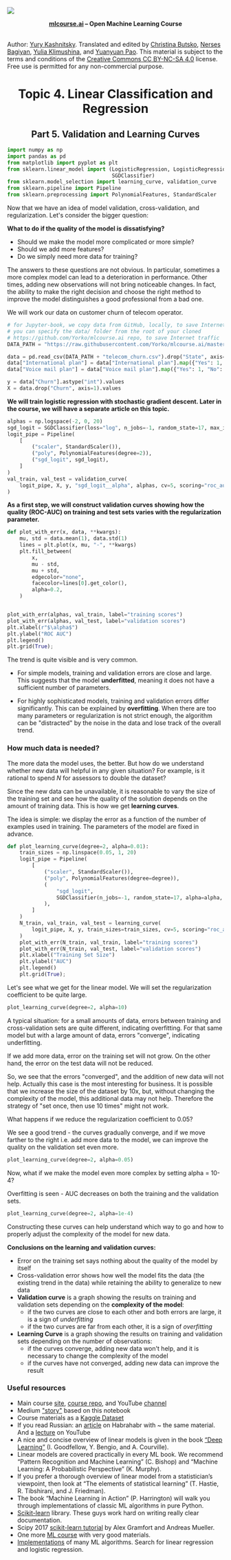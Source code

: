 <img src="https://habrastorage.org/webt/ia/m9/zk/iam9zkyzqebnf_okxipihkgjwnw.jpeg" />
    
**<center>[mlcourse.ai](https://mlcourse.ai) – Open Machine Learning Course** </center><br>

Author: [Yury Kashnitsky](https://yorko.github.io). Translated and edited by [Christina Butsko](https://www.linkedin.com/in/christinabutsko/), [Nerses Bagiyan](https://www.linkedin.com/in/nersesbagiyan/), [Yulia Klimushina](https://www.linkedin.com/in/yuliya-klimushina-7168a9139), and [Yuanyuan Pao](https://www.linkedin.com/in/yuanyuanpao/). This material is subject to the terms and conditions of the [Creative Commons CC BY-NC-SA 4.0](https://creativecommons.org/licenses/by-nc-sa/4.0/) license. Free use is permitted for any non-commercial purpose.

# <center>Topic 4. Linear Classification and Regression
## <center> Part 5. Validation and Learning Curves


```python
import numpy as np
import pandas as pd
from matplotlib import pyplot as plt
from sklearn.linear_model import (LogisticRegression, LogisticRegressionCV,
                                  SGDClassifier)
from sklearn.model_selection import learning_curve, validation_curve
from sklearn.pipeline import Pipeline
from sklearn.preprocessing import PolynomialFeatures, StandardScaler
```

Now that we have an idea of model validation, cross-validation, and regularization. Let's consider the bigger question:

**What to do if the quality of the model is dissatisfying?**

- Should we make the model more complicated or more simple?
- Should we add more features?
- Do we simply need more data for training?

The answers to these questions are not obvious. In particular, sometimes a more complex model can lead to a deterioration in performance. Other times, adding new observations will not bring noticeable changes. In fact, the ability to make the right decision and choose the right method to improve the model distinguishes a good professional from a bad one.

We will work our data on customer churn of telecom operator.


```python
# for Jupyter-book, we copy data from GitHub, locally, to save Internet traffic,
# you can specify the data/ folder from the root of your cloned 
# https://github.com/Yorko/mlcourse.ai repo, to save Internet traffic
DATA_PATH = "https://raw.githubusercontent.com/Yorko/mlcourse.ai/master/data/"
```


```python
data = pd.read_csv(DATA_PATH + "telecom_churn.csv").drop("State", axis=1)
data["International plan"] = data["International plan"].map({"Yes": 1, "No": 0})
data["Voice mail plan"] = data["Voice mail plan"].map({"Yes": 1, "No": 0})

y = data["Churn"].astype("int").values
X = data.drop("Churn", axis=1).values
```

**We will train logistic regression with stochastic gradient descent. Later in the course, we will have a separate article on this topic.**


```python
alphas = np.logspace(-2, 0, 20)
sgd_logit = SGDClassifier(loss="log", n_jobs=-1, random_state=17, max_iter=5)
logit_pipe = Pipeline(
    [
        ("scaler", StandardScaler()),
        ("poly", PolynomialFeatures(degree=2)),
        ("sgd_logit", sgd_logit),
    ]
)
val_train, val_test = validation_curve(
    logit_pipe, X, y, "sgd_logit__alpha", alphas, cv=5, scoring="roc_auc"
)
```

**As a first step, we will construct validation curves showing how the quality (ROC-AUC) on training and test sets varies with the regularization parameter.**


```python
def plot_with_err(x, data, **kwargs):
    mu, std = data.mean(1), data.std(1)
    lines = plt.plot(x, mu, "-", **kwargs)
    plt.fill_between(
        x,
        mu - std,
        mu + std,
        edgecolor="none",
        facecolor=lines[0].get_color(),
        alpha=0.2,
    )


plot_with_err(alphas, val_train, label="training scores")
plot_with_err(alphas, val_test, label="validation scores")
plt.xlabel(r"$\alpha$")
plt.ylabel("ROC AUC")
plt.legend()
plt.grid(True);
```

The trend is quite visible and is very common.

- For simple models, training and validation errors are close and large. This suggests that the model **underfitted**, meaning it does not have a sufficient number of parameters.

- For highly sophisticated models, training and validation errors differ significantly. This can be explained by **overfitting**. When there are too many parameters or regularization is not strict enough, the algorithm can be "distracted" by the noise in the data and lose track of the overall trend.



### How much data is needed?

The more data the model uses, the better. But how do we understand whether new data will helpful in any given situation? For example, is it rational to spend $N$ for assessors to double the dataset?

Since the new data can be unavailable, it is reasonable to vary the size of the training set and see how the quality of the solution depends on the amount of training data. This is how we get **learning curves**.

The idea is simple: we display the error as a function of the number of examples used in training. The parameters of the model are fixed in advance.


```python
def plot_learning_curve(degree=2, alpha=0.01):
    train_sizes = np.linspace(0.05, 1, 20)
    logit_pipe = Pipeline(
        [
            ("scaler", StandardScaler()),
            ("poly", PolynomialFeatures(degree=degree)),
            (
                "sgd_logit",
                SGDClassifier(n_jobs=-1, random_state=17, alpha=alpha, max_iter=5),
            ),
        ]
    )
    N_train, val_train, val_test = learning_curve(
        logit_pipe, X, y, train_sizes=train_sizes, cv=5, scoring="roc_auc"
    )
    plot_with_err(N_train, val_train, label="training scores")
    plot_with_err(N_train, val_test, label="validation scores")
    plt.xlabel("Training Set Size")
    plt.ylabel("AUC")
    plt.legend()
    plt.grid(True);
```

Let's see what we get for the linear model. We will set the regularization coefficient to be quite large.


```python
plot_learning_curve(degree=2, alpha=10)
```

A typical situation: for a small amounts of data, errors between training and cross-validation sets are quite different, indicating overfitting. For that same model but with a large amount of data, errors "converge", indicating underfitting.
 
If we add more data, error on the training set will not grow. On the other hand, the error on the test data will not be reduced.
 
So, we see that the errors "converged", and the addition of new data will not help. Actually this case is the most interesting for business. It is possible that we increase the size of the dataset by 10x, but, without changing the complexity of the model, this additional data may not help. Therefore the strategy of "set once, then use 10 times" might not work.
 
What happens if we reduce the regularization coefficient to 0.05?
 
We see a good trend - the curves gradually converge, and if we move farther to the right i.e. add more data to the model, we can improve the quality on the validation set even more. 


```python
plot_learning_curve(degree=2, alpha=0.05)
```

Now, what if we make the model even more complex by setting alpha = 10-4?

Overfitting is seen - AUC decreases on both the training and the validation sets.


```python
plot_learning_curve(degree=2, alpha=1e-4)
```

Constructing these curves can help understand which way to go and how to properly adjust the complexity of the model for new data.

**Conclusions on the learning and validation curves:**


- Error on the training set says nothing about the quality of the model by itself
- Cross-validation error shows how well the model fits the data (the existing trend in the data) while retaining the ability to generalize to new data
- **Validation curve** is a graph showing the results on training and validation sets depending on the **complexity of the model**:
    + if the two curves are close to each other and both errors are large, it is a sign of *underfitting*
    + if the two curves are far from each other, it is a sign of *overfitting*
- **Learning Curve** is a graph showing the results on training and validation sets depending on the number of observations:
    + if the curves converge, adding new data won't help, and it is necessary to change the complexity of the model 
    + if the curves have not converged, adding new data can improve the result



### Useful resources
- Main course [site](https://mlcourse.ai), [course repo](https://github.com/Yorko/mlcourse.ai), and YouTube [channel](https://www.youtube.com/watch?v=QKTuw4PNOsU&list=PLVlY_7IJCMJeRfZ68eVfEcu-UcN9BbwiX)
- Medium ["story"](https://medium.com/open-machine-learning-course/open-machine-learning-course-topic-4-linear-classification-and-regression-44a41b9b5220) based on this notebook
- Course materials as a [Kaggle Dataset](https://www.kaggle.com/kashnitsky/mlcourse)
- If you read Russian: an [article](https://habrahabr.ru/company/ods/blog/323890/) on Habrahabr with ~ the same material. And a [lecture](https://youtu.be/oTXGQ-_oqvI) on YouTube
- A nice and concise overview of linear models is given in the book [“Deep Learning”](http://www.deeplearningbook.org) (I. Goodfellow, Y. Bengio, and A. Courville).
- Linear models are covered practically in every ML book. We recommend “Pattern Recognition and Machine Learning” (C. Bishop) and “Machine Learning: A Probabilistic Perspective” (K. Murphy).
- If you prefer a thorough overview of linear model from a statistician’s viewpoint, then look at “The elements of statistical learning” (T. Hastie, R. Tibshirani, and J. Friedman).
- The book “Machine Learning in Action” (P. Harrington) will walk you through implementations of classic ML algorithms in pure Python.
- [Scikit-learn](http://scikit-learn.org/stable/documentation.html) library. These guys work hard on writing really clear documentation.
- Scipy 2017 [scikit-learn tutorial](https://github.com/amueller/scipy-2017-sklearn) by Alex Gramfort and Andreas Mueller.
- One more [ML course](https://github.com/diefimov/MTH594_MachineLearning) with very good materials.
- [Implementations](https://github.com/rushter/MLAlgorithms) of many ML algorithms. Search for linear regression and logistic regression.


```python

```
